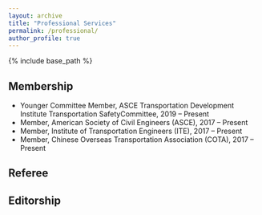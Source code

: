 ```yaml
---
layout: archive
title: "Professional Services"
permalink: /professional/
author_profile: true
---
```


{% include base_path %}

## Membership
* Younger Committee Member, ASCE Transportation Development Institute Transportation SafetyCommittee, 2019 – Present
* Member, American Society of Civil Engineers (ASCE), 2017 – Present
* Member, Institute of Transportation Engineers (ITE), 2017 – Present
* Member, Chinese Overseas Transportation Association (COTA), 2017 – Present

## Referee

## Editorship







